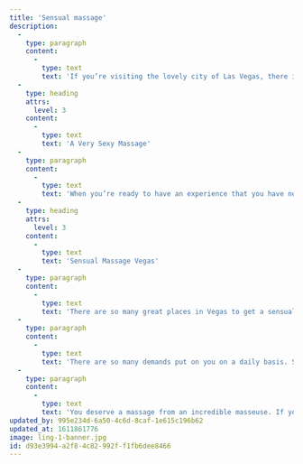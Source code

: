 ```yaml
---
title: 'Sensual massage'
description:
  -
    type: paragraph
    content:
      -
        type: text
        text: 'If you’re visiting the lovely city of Las Vegas, there is never a dull moment. It can be very exciting and exhilarating to be in a new city such as Las Vegas. However, this can also be very exhausting. After spending hours out on the town at the casinos, shopping, watching shows, or just hanging out at the pool, you can get very stressed out and exhausted. There’s no better way to relax after a fun day or night in Vegas than to get a sensual massage from a gorgeous woman. You can’t miss out on a great Las Vegas sensual massage. A Las Vegas massage can relieve tension, remove stress, make you feel incredible, and leave you recharged.There’s no better way to get a massage than getting a  masseuse to come direct to your hotel room or home.'
  -
    type: heading
    attrs:
      level: 3
    content:
      -
        type: text
        text: 'A Very Sexy Massage'
  -
    type: paragraph
    content:
      -
        type: text
        text: 'When you’re ready to have an experience that you have never had before, it’s time to get a masseuse for a sensual massage. These  masseuses know exactly how to push all of the right buttons and give you an incredible sensual massage while you’re in Las Vegas. These professional sensual massage therapists know how to work your skin and muscles to leave you feeling incredible. This is the best way to relax after a long hard day. Whether you’ve been in the casinos gambling or shopping all day, there truly is no better way to relax than with an incredible sensual massage.'
  -
    type: heading
    attrs:
      level: 3
    content:
      -
        type: text
        text: 'Sensual Massage Vegas'
  -
    type: paragraph
    content:
      -
        type: text
        text: 'There are so many great places in Vegas to get a sensual massages Las Vegas that will give a happy addition to your day. The secret to having a Vegas trip is finding an expert who will come direct to your room. These trained, professional masseuses know just what to do to leave you with a smile on your face and they will do absolutely everything that they can to make sure that you enjoy your time with them and relax.'
  -
    type: paragraph
    content:
      -
        type: text
        text: 'There are so many demands put on you on a daily basis. Spending all of that time being a strong man can be stressful. What better way to relax than with an incredible massage that leaves you relaxed and recharged?'
  -
    type: paragraph
    content:
      -
        type: text
        text: 'You deserve a massage from an incredible masseuse. If you’re looking for something new and sensual to experience, you should try a sensual massage. There’s no better place for massages than Las Vegas. This city is the massage capital of the world. No matter what type of massage you can prefer, you can find it in Las Vegas. The best part is that your  masseuse will do anything to put a smile on your face. So, why don’t you get a massage in las Vegas? A sexy sensual massage Las Vegas will leave you feeling great. Call a Las Vegas massage expert today.'
updated_by: 995e234d-6a50-4c6d-8caf-1e615c196b62
updated_at: 1611861776
image: ling-1-banner.jpg
id: d93e3994-a2f8-4c82-992f-f1fb6dee8466
---
```

